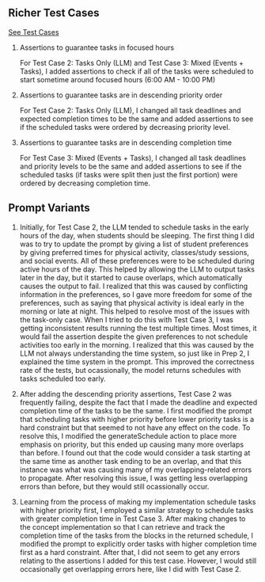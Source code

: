 ## Richer Test Cases

[See Test Cases](../ScheduleGenerator-tests.ts)

1.  Assertions to guarantee tasks in focused hours

    For Test Case 2: Tasks Only (LLM) and Test Case 3: Mixed (Events + Tasks), I added assertions to check if all of the tasks were scheduled to start sometime around focused hours (6:00 AM - 10:00 PM)

2.  Assertions to guarantee tasks are in descending priority order

    For Test Case 2: Tasks Only (LLM), I changed all task deadlines and expected completion times to be the same and added assertions to see if the scheduled tasks were ordered by decreasing priority level.

3.  Assertions to guarantee tasks are in descending completion time

    For Test Case 3: Mixed (Events + Tasks), I changed all task deadlines and priority levels to be the same and added assertions to see if the scheduled tasks (if tasks were split then just the first portion) were ordered by decreasing completion time.

## Prompt Variants

1. Initially, for Test Case 2, the LLM tended to schedule tasks in the early hours of the day, when students should be sleeping. The first thing I did was to try to update the prompt by giving a list of student preferences by giving preferred times for physical activity, classes/study sessions, and social events. All of these preferences were to be scheduled during active hours of the day. This helped by allowing the LLM to output tasks later in the day, but it started to cause overlaps, which automatically causes the output to fail. I realized that this was caused by conflicting information in the preferences, so I gave more freedom for some of the preferences, such as saying that physical activity is ideal early in the morning or late at night. This helped to resolve most of the issues with the task-only case. When I tried to do this with Test Case 3, I was getting inconsistent results running the test multiple times. Most times, it would fail the assertion despite the given preferences to not schedule activities too early in the morning. I realized that this was caused by the LLM not always understanding the time system, so just like in Prep 2, I explained the time system in the prompt. This improved the correctness rate of the tests, but ocassionally, the model returns schedules with tasks scheduled too early.

2. After adding the descending priority assertions, Test Case 2 was frequently failing, despite the fact that I made the deadline and expected completion time of the tasks to be the same. I first modified the prompt that scheduling tasks with higher priority before lower priority tasks is a hard constraint but that seemed to not have any effect on the code. To resolve this, I modified the generateSchedule action to place more emphasis on priority, but this ended up causing many more overlaps than before. I found out that the code would consider a task starting at the same time as another task ending to be an overlap, and that this instance was what was causing many of my overlapping-related errors to propagate. After resolving this issue, I was getting less overlapping errors than before, but they would still ocassionally occur.

3. Learning from the process of making my implementation schedule tasks with higher priority first, I employed a similar strategy to schedule tasks with greater completion time in Test Case 3. After making changes to the concept implementation so that I can retrieve and track the completion time of the tasks from the blocks in the returned schedule, I modified the prompt to explicitly order tasks with higher completion time first as a hard constraint. After that, I did not seem to get any errors relating to the assertions I added for this test case. However, I would still occasionally get overlapping errors here, like I did with Test Case 2.
